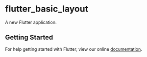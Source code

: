 # flutter_basic_layout

A new Flutter application.

## Getting Started

For help getting started with Flutter, view our online
[documentation](https://flutter.io/).
